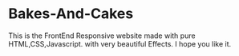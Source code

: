 # Bakes-And-Cakes
This is the FrontEnd Responsive website
made with pure HTML,CSS,Javascript.
with very beautiful Effects.
I hope you like it.
